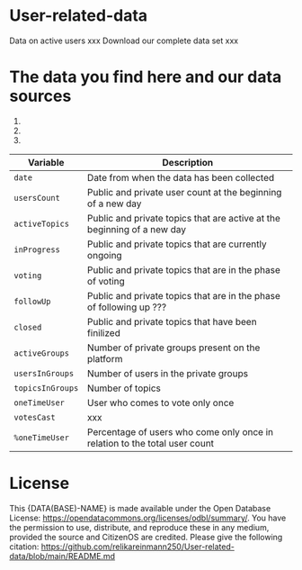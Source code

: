 # User-related-data
Data on active users xxx
Download our complete data set xxx

# The data you find here and our data sources
1. 
2. 
3. 



| Variable  | Description |
| ------------- | ------------- |
| `date`  |Date from when the data has been collected|
| `usersCount`  |Public and private user count at the beginning of a new day|
|`activeTopics`|Public and private topics that are active at the beginning of a new day|
|`inProgress`|Public and private topics that are currently ongoing|
|`voting`|Public and private topics that are in the phase of voting|
|`followUp`|Public and private topics that are in the phase of following up ???|
|`closed`|Public and private topics that have been finilized|
|`activeGroups`|Number of private groups present on the platform|
|`usersInGroups`|Number of users in the private groups|
|`topicsInGroups`|Number of topics |
|`oneTimeUser`|User who comes to vote only once|
|`votesCast`|xxx|
|`%oneTimeUser`|Percentage of users who come only once in relation to the total user count|


# License 
This {DATA(BASE)-NAME} is made available under the Open Database License: https://opendatacommons.org/licenses/odbl/summary/. You have the permission to use, distribute, and reproduce these in any medium, provided the source and CitizenOS are credited.
Please give the following citation: https://github.com/relikareinmann250/User-related-data/blob/main/README.md
